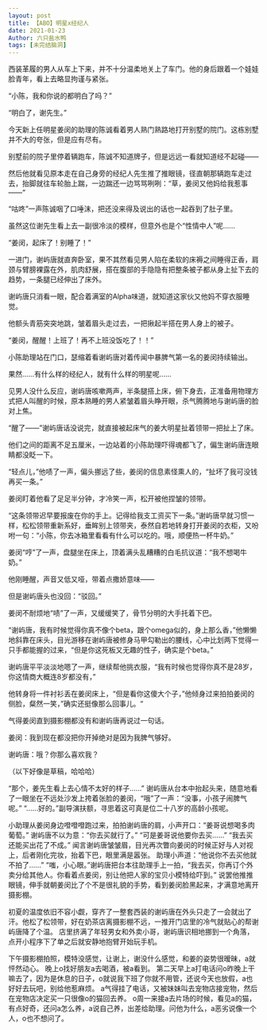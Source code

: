 ```yaml
---
layout: post
title: 【ABO】明星x经纪人
date: 2021-01-23
Author: 六只盐水鸭
tags: [未完结脑洞]
---
```


西装革履的男人从车上下来，并不十分温柔地关上了车门。他的身后跟着一个娃娃脸青年，看上去略显拘谨与紧张。

“小陈，我和你说的都明白了吗？”

“明白了，谢先生。”

今天新上任明星姜闵的助理的陈诚看着男人熟门熟路地打开别墅的院门。这栋别墅并不大的夸张，但是应有尽有。

别墅前的院子里停着辆跑车，陈诚不知道牌子，但是远远一看就知道经不起碰——

然后他就看见原本走在自己身旁的经纪人先生推了推眼镜，径直朝那辆跑车走过去，抬脚就往车轮胎上踹，一边踹还一边骂骂咧咧：“草，姜闵又他妈给我惹事——“

“咕咚”一声陈诚咽了口唾沫，把还没来得及说出的话也一起吞到了肚子里。

虽然这位谢先生看上去一副很冷淡的模样，但意外也是个“性情中人”呢……

“姜闵，起床了！别睡了！”

一进门，谢屿唐就直奔卧室，果不其然看见男人陷在柔软的床褥之间睡得正香，肩颈与臂膀裸露在外，肌肉舒展，搭在腹部的手隐隐有把整条被子都从身上扯下去的趋势，一条腿已经伸出了床外。

谢屿唐只消看一眼，配合着满室的Alpha味道，就知道这家伙又他妈不穿衣服睡觉。

他额头青筋突突地跳，皱着眉头走过去，一把揪起半搭在男人身上的被子。

“姜闵，醒醒！上班了！再不上班没饭吃了！！”

小陈助理站在门口，瑟缩着看谢屿唐对着传闻中暴脾气第一名的姜闵持续输出。

果然……有什么样的经纪人，就有什么样的明星呢……

见男人没什么反应，谢屿唐咳嗽两声，半条腿搭上床，俯下身去，正准备用物理方式把人叫醒的时候，原本熟睡的男人紧皱着眉头睁开眼，杀气腾腾地与谢屿唐的脸对上焦。

“醒了——”谢屿唐话没说完，就直接被起床气的姜大明星扯着领带一把扯上了床。

他们之间的距离不足五厘米，一边站着的小陈助理吓得魂都飞了，偏生谢屿唐连眼睛都没眨一下。

“轻点儿，”他啧了一声，偏头挪远了些，姜闵的信息素怪熏人的，“扯坏了我可没钱再买一条。”

姜闵盯着他看了足足半分钟，才冷笑一声，松开被他捏皱的领带。

“这条领带迟早要报废在你的手上。记得给我支工资买下一条。”谢屿唐早就习惯一样，松松领带重新系好，垂眸别上领带夹，泰然自若地转身打开姜闵的衣柜，又吩咐一句：“小陈，你去冰箱里看看有什么可以吃的。哦，顺便热一杯牛奶。”

姜闵“哼”了一声，盘腿坐在床上，顶着满头乱糟糟的白毛抗议道：“我不想喝牛奶。”

他刚睡醒，声音又低又哑，带着点撒娇意味——

但是谢屿唐头也没回：“驳回。”

姜闵不耐烦地“啧”了一声，又缓缓笑了，骨节分明的大手托着下巴。

“谢屿唐，我有时候觉得你真不像个beta，跟个omega似的，身上那么香，”他懒懒地斜靠在床头，目光游移在谢屿唐被修身马甲勾勒出的腰线，心中比划两下觉得一只手都能握的过来，“但是你这死板又无趣的性子，确实是个beta。”

谢屿唐平平淡淡地嗯了一声，继续帮他挑衣服，“我有时候也觉得你真不是28岁，你这情商大概连8岁都没有，”

他转身将一件衬衫丢在姜闵床上，“但是看你这傻大个子，”他倾身过来拍拍姜闵的侧脸，粲然一笑，”确实还挺像那么回事儿。“

气得姜闵直到摄影棚都没有和谢屿唐再说过一句话。

姜闵：我到现在都没把你开掉绝对是因为我脾气够好。

谢屿唐：哦？你那么喜欢我？

（以下好像是草稿，哈哈哈）

“那个，姜先生看上去心情不太好的样子……”
谢屿唐从台本中抬起头来，随意地看了一眼坐在不远处沙发上挎着张脸的姜闵，“哦”了一声：“没事，小孩子闹脾气呢。”
“……好的。”副导演扶额，寻思着这可真是位二十八岁的高龄小孩呢。

小助理从姜闵身边噔噔噔跑过来，拍拍谢屿唐的肩，小声开口：“姜哥说想喝多肉葡萄。”
谢屿唐不以为意：“你去买就行了。”
“可是姜哥说他要你去买……”
“我去买还能买出花了不成。”
闻言谢屿唐皱皱眉，目光再次瞥向姜闵的时候正好与人对视上，后者刚化完妆，抬着下巴，眼里满是嚣张。
助理小声道：“他说你不去买他就不拍了……”
“嗤，小心眼。”谢屿唐把台本往助理手上一拍，“我去买，你再订个外卖分给其他人。你看着点姜闵，别让他把人家的宝贝小模特给吓到。”
说罢他推推眼镜，伸手就朝姜闵比了个不是很礼貌的手势，看到姜闵脸黑起来，才满意地离开摄影棚。

初夏的温度依旧不容小觑，穿齐了一整套西装的谢屿唐在外头只走了一会就出了汗。他松了松领带，好在奶茶店离摄影棚不远，一推开门店里的冷气就贴心的帮谢屿唐降了个温。
店里挤满了年轻男女和外卖小哥，谢屿唐识相地挪到一个角落，点开小程序下了单之后就安静地抱臂开始玩手机。

下午摄影棚拍照，模特没感觉，让谢上，谢没什么感觉，和姜的姿势很暧昧，a就怦然动心。
晚上o找好朋友a去喝酒，被a看到。
第二天早上a打电话问o昨晚上干嘛去了，因为是休息的日子，o就说我下班了你就不用管，还说今天也放假，a也好好去玩吧，别给他惹麻烦。
a气得挂了电话，又被妹妹叫去宠物店接宠物，然后在宠物店决定买一只很像o的猫回去养。
o周一来接a去片场的时候，看见a的猫，有点好奇，还问a怎么养，a说自己养，出差给助理。问他为什么，a恶劣说像一个人，o也不想问了。
